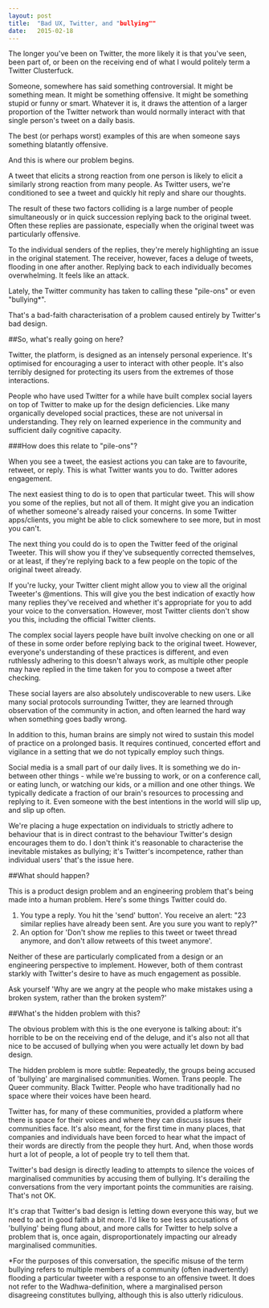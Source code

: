 ```yaml
---
layout: post
title:  "Bad UX, Twitter, and "bullying""
date:   2015-02-18
---
```


<p class="intro"><span class="dropcap">T</span>he longer you've been on Twitter, the more likely it is that you've seen, been part of, or been on the receiving end of what I would politely term a Twitter Clusterfuck.</p>

Someone, somewhere has said something controversial. It might be something mean. It might be something offensive. It might be something stupid or funny or smart. Whatever it is, it draws the attention of a larger proportion of the Twitter network than would normally interact with that single person's tweet on a daily basis. 

The best (or perhaps worst) examples of this are when someone says something blatantly offensive.

And this is where our problem begins.

A tweet that elicits a strong reaction from one person is likely to elicit a similarly strong reaction from many people. As Twitter users, we're conditioned to see a tweet and quickly hit reply and share our thoughts. 

The result of these two factors colliding is a large number of people simultaneously or in quick succession replying back to the original tweet. Often these replies are passionate, especially when the original tweet was particularly offensive.

To the individual senders of the replies, they're merely highlighting an issue in the original statement. The receiver, however, faces a deluge of tweets, flooding in one after another. Replying back to each individually becomes overwhelming. It feels like an attack.

Lately, the Twitter community has taken to calling these "pile-ons" or even "bullying*".

That's a bad-faith characterisation of a problem caused entirely by Twitter's bad design.

##So, what's really going on here?

Twitter, the platform, is designed as an intensely personal experience. It's optimised for encouraging a user to interact with other people. It's also terribly designed for protecting its users from the extremes of those interactions.

People who have used Twitter for a while have built complex social layers on top of Twitter to make up for the design deficiencies. Like many organically developed social practices, these are not universal in understanding. They rely on learned experience in the community and sufficient daily cognitive capacity.

###How does this relate to "pile-ons"?

When you see a tweet, the easiest actions you can take are to favourite, retweet, or reply. This is what Twitter wants you to do. Twitter adores engagement.

The next easiest thing to do is to open that particular tweet. This will show you some of the replies, but not all of them. It might give you an indication of whether someone's already raised your concerns. In some Twitter apps/clients, you might be able to click somewhere to see more, but in most you can't.

The next thing you could do is to open the Twitter feed of the original Tweeter. This will show you if they've subsequently corrected themselves, or at least, if they're replying back to a few people on the topic of the original tweet already.

If you're lucky, your Twitter client might allow you to view all the original Tweeter's @mentions. This will give you the best indication of exactly how many replies they've received and whether it's appropriate for you to add your voice to the conversation. However, most Twitter clients don't show you this, including the official Twitter clients.

The complex social layers people have built involve checking on one or all of these in some order before replying back to the original tweet. However, everyone's understanding of these practices is different, and even ruthlessly adhering to this doesn't always work, as multiple other people may have replied in the time taken for you to compose a tweet after checking.

These social layers are also absolutely undiscoverable to new users. Like many social protocols surrounding Twitter, they are learned through observation of the community in action, and often learned the hard way when something goes badly wrong.

In addition to this, human brains are simply not wired to sustain this model of practice on a prolonged basis. It requires continued, concerted effort and vigilance in a setting that we do not typically employ such things.

Social media is a small part of our daily lives. It is something we do in-between other things - while we're bussing to work, or on a conference call, or eating lunch, or watching our kids, or a million and one other things. We typically dedicate a fraction of our brain's resources to processing and replying to it. Even someone with the best intentions in the world will slip up, and slip up often.

We're placing a huge expectation on individuals to strictly adhere to behaviour that is in direct contrast to the behaviour Twitter's design encourages them to do. I don't think it's reasonable to characterise the inevitable mistakes as bullying; it's Twitter's incompetence, rather than individual users' that's the issue here.

##What should happen?

This is a product design problem and an engineering problem that's being made into a human problem. Here's some things Twitter could do.

1. You type a reply. You hit the 'send' button'. You receive an alert: "23 similar replies have already been sent. Are you sure you want to reply?"
2. An option for 'Don't show me replies to this tweet or tweet thread anymore, and don't allow retweets of this tweet anymore'.

Neither of these are particularly complicated from a design or an engineering perspective to implement. However, both of them contrast starkly with Twitter's desire to have as much engagement as possible.

Ask yourself 'Why are we angry at the people who make mistakes using a broken system, rather than the broken system?'

##What's the hidden problem with this?

The obvious problem with this is the one everyone is talking about: it's horrible to be on the receiving end of the deluge, and it's also not all that nice to be accused of bullying when you were actually let down by bad design.

The hidden problem is more subtle: Repeatedly, the groups being accused of 'bullying' are marginalised communities. Women. Trans people. The Queer community. Black Twitter. People who have traditionally had no space where their voices have been heard. 

Twitter has, for many of these communities, provided a platform where there is space for their voices and where they can discuss issues their communities face. It's also meant, for the first time in many places, that companies and individuals have been forced to hear what the impact of their words are directly from the people they hurt. And, when those words hurt a lot of people, a lot of people try to tell them that.

Twitter's bad design is directly leading to attempts to silence the voices of marginalised communities by accusing them of bullying. It's derailing the conversations from the very important points the communities are raising. That's not OK.

It's crap that Twitter's bad design is letting down everyone this way, but we need to act in good faith a bit more. I'd like to see less accusations of 'bullying' being flung about, and more calls for Twitter to help solve a problem that is, once again, disproportionately impacting our already marginalised communities.


\*For the purposes of this conversation, the specific misuse of the term bullying refers to multiple members of a community (often inadvertently) flooding a particular tweeter with a response to an offensive tweet. It does not refer to the Wadhwa-definition, where a marginalised person disagreeing constitutes bullying, although this is also utterly ridiculous.
